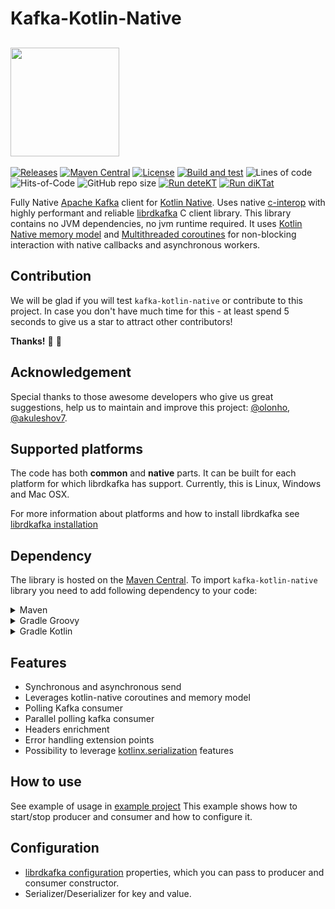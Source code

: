 # Kafka-Kotlin-Native

## <img src="/kkn.png" width="174px"/>

[![Releases](https://img.shields.io/github/v/release/icemachined/kafka-kotlin-native)](https://github.com/icemachined/kafka-kotlin-native/releases)
[![Maven Central](https://img.shields.io/maven-central/v/com.icemachined/kafka-client)](https://search.maven.org/artifact/com.icemachined/kafka-client)
[![License](https://img.shields.io/github/license/icemachined/kafka-kotlin-native)](https://github.com/icemachined/kafka-kotlin-native/blob/main/LICENSE)
[![Build and test](https://github.com/icemachined/kafka-kotlin-native/actions/workflows/build_and_test.yml/badge.svg?branch=main)](https://github.com/icemachined/kafka-kotlin-native/actions/workflows/build_and_test.yml)
![Lines of code](https://img.shields.io/tokei/lines/github/icemachined/kafka-kotlin-native)
![Hits-of-Code](https://hitsofcode.com/github/icemachined/kafka-kotlin-native?branch=main)
![GitHub repo size](https://img.shields.io/github/repo-size/icemachined/kafka-kotlin-native)
[![Run deteKT](https://github.com/icemachined/kafka-kotlin-native/actions/workflows/detekt.yml/badge.svg?branch=main)](https://github.com/icemachined/kafka-kotlin-native/actions/workflows/detekt.yml)
[![Run diKTat](https://github.com/icemachined/kafka-kotlin-native/actions/workflows/diktat.yml/badge.svg?branch=main)](https://github.com/icemachined/kafka-kotlin-native/actions/workflows/diktat.yml)

Fully Native [Apache Kafka](https://kafka.apache.org/) client for [Kotlin Native](https://kotlinlang.org/docs/native-overview.html).
Uses native [c-interop](https://kotlinlang.org/docs/native-c-interop.html) with highly performant and reliable [librdkafka](https://github.com/edenhill/librdkafka) C client library.
This library contains no JVM dependencies, no jvm runtime required.
It uses [Kotlin Native memory model](https://kotlinlang.org/docs/multiplatform-mobile-concurrency-overview.html) and
[Multithreaded coroutines](https://kotlinlang.org/docs/multiplatform-mobile-concurrency-and-coroutines.html#multithreaded-coroutines)
for non-blocking interaction with native callbacks and asynchronous workers.


## Contribution

We will be glad if you will test `kafka-kotlin-native` or contribute to this project.
In case you don't have much time for this - at least spend 5 seconds to give us a star to attract other contributors!

**Thanks!** :pray: :partying_face:

## Acknowledgement

Special thanks to those awesome developers who give us great suggestions, help us to maintain and improve this project:
[@olonho](https://github.com/olonho), [@akuleshov7](https://github.com/akuleshov7).

## Supported platforms

The code has both **common** and **native** parts. 
It can be built for each platform for which librdkafka has support.
Currently, this is Linux, Windows and Mac OSX.

For more information about platforms and how to install librdkafka see [librdkafka installation](https://github.com/edenhill/librdkafka#installation)

## Dependency

The library is hosted on the [Maven Central](https://search.maven.org/artifact/com.icemachined/kafka-client).
To import `kafka-kotlin-native` library you need to add following dependency to your code:

<details>
<summary>Maven</summary>

```pom
<dependency>
  <groupId>com.icemachined</groupId>
  <artifactId>kafka-client</artifactId>
  <version>0.2.0</version>
</dependency>
```
</details>

<details>
<summary>Gradle Groovy</summary>

```groovy
implementation 'com.icemachined:kafka-client:0.2.0'
```
</details>

<details>
<summary>Gradle Kotlin</summary>

```kotlin
implementation("com.icemachined:kafka-client:0.2.0")
```
</details>

## Features

* Synchronous and asynchronous send
* Leverages kotlin-native coroutines and memory model
* Polling Kafka consumer
* Parallel polling kafka consumer
* Headers enrichment
* Error handling extension points
* Possibility to leverage [kotlinx.serialization](https://github.com/Kotlin/kotlinx.serialization) features


## How to use

See example of usage in [example project](https://github.com/saveourtool/kafka-client-test)
This example shows how to start/stop producer and consumer and how to configure it.

## Configuration

* [librdkafka configuration](https://github.com/edenhill/librdkafka/blob/master/CONFIGURATION.md) properties,
  which you can pass to producer and consumer constructor.
* Serializer/Deserializer for key and value.
